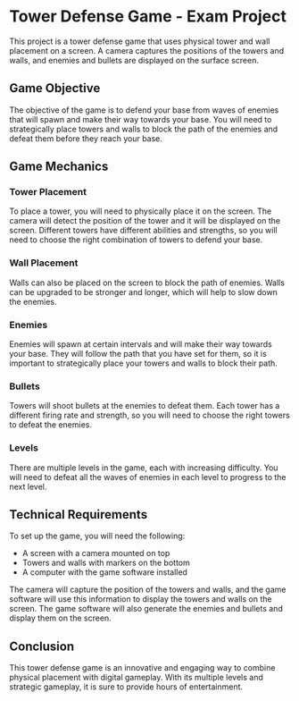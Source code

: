 # Tower Defense Game - Exam Project

This project is a tower defense game that uses physical tower and wall placement on a screen. A camera captures the positions of the towers and walls, and enemies and bullets are displayed on the surface screen.

## Game Objective

The objective of the game is to defend your base from waves of enemies that will spawn and make their way towards your base. You will need to strategically place towers and walls to block the path of the enemies and defeat them before they reach your base.

## Game Mechanics

### Tower Placement

To place a tower, you will need to physically place it on the screen. The camera will detect the position of the tower and it will be displayed on the screen. Different towers have different abilities and strengths, so you will need to choose the right combination of towers to defend your base.

### Wall Placement

Walls can also be placed on the screen to block the path of enemies. Walls can be upgraded to be stronger and longer, which will help to slow down the enemies.

### Enemies

Enemies will spawn at certain intervals and will make their way towards your base. They will follow the path that you have set for them, so it is important to strategically place your towers and walls to block their path.

### Bullets

Towers will shoot bullets at the enemies to defeat them. Each tower has a different firing rate and strength, so you will need to choose the right towers to defeat the enemies.

### Levels

There are multiple levels in the game, each with increasing difficulty. You will need to defeat all the waves of enemies in each level to progress to the next level.

## Technical Requirements

To set up the game, you will need the following:

- A screen with a camera mounted on top
- Towers and walls with markers on the bottom
- A computer with the game software installed

The camera will capture the position of the towers and walls, and the game software will use this information to display the towers and walls on the screen. The game software will also generate the enemies and bullets and display them on the screen.

## Conclusion

This tower defense game is an innovative and engaging way to combine physical placement with digital gameplay. With its multiple levels and strategic gameplay, it is sure to provide hours of entertainment.
